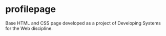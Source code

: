 # profilepage

Base HTML and CSS page developed as a project of Developing Systems for the Web discipline.
